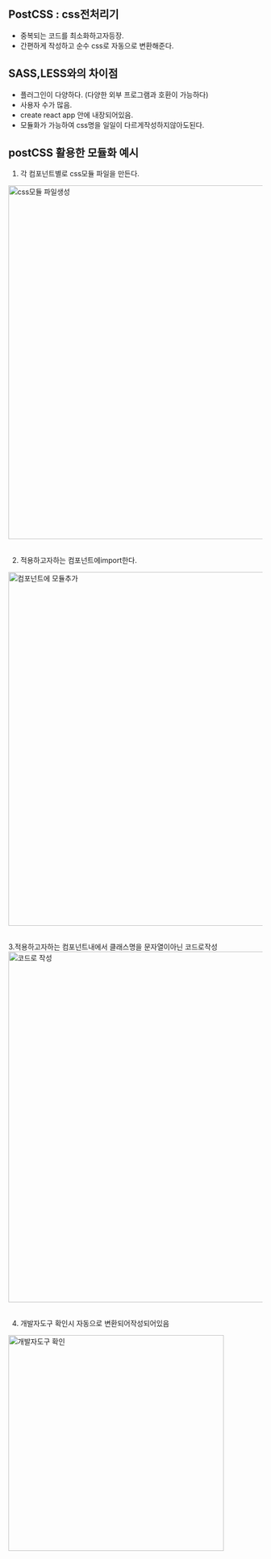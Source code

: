 ## PostCSS : css전처리기

- 중복되는 코드를 최소화하고자등장.
- 간편하게 작성하고  순수 css로 자동으로 변환해준다.


## SASS,LESS와의 차이점

- 플러그인이 다양하다. (다양한 외부 프로그램과 호환이 가능하다)
- 사용자 수가 많음.
- create react app 안에 내장되어있음.
- 모듈화가 가능하여 css명을 일일이 다르게작성하지않아도된다.


## postCSS 활용한 모듈화 예시
1. 각 컴포넌트별로 css모듈 파일을 만든다.
<img width="700" alt="css모듈 파일생성" src="https://user-images.githubusercontent.com/58588011/122941959-ce132c80-d3b0-11eb-984d-a8ed86a7aa94.png">
<br></br>


2. 적용하고자하는 컴포넌트에import한다.
<img width="700" alt="컴포넌트에 모듈추가" src="https://user-images.githubusercontent.com/58588011/122942193-fe5acb00-d3b0-11eb-82c8-4b210f9a760f.png">
<br></br>


3.적용하고자하는 컴포넌트내에서 클래스명을 문자열이아닌  코드로작성
<img width="694" alt="코드로 작성" src="https://user-images.githubusercontent.com/58588011/122942571-4548c080-d3b1-11eb-99fa-beae01197514.png">
<br></br>


4. 개발자도구 확인시 자동으로 변환되어작성되어있음
<img width="427" alt="개발자도구 확인" src="https://user-images.githubusercontent.com/58588011/122942662-572a6380-d3b1-11eb-95fb-99ced9030780.png">
<br></br>
     
